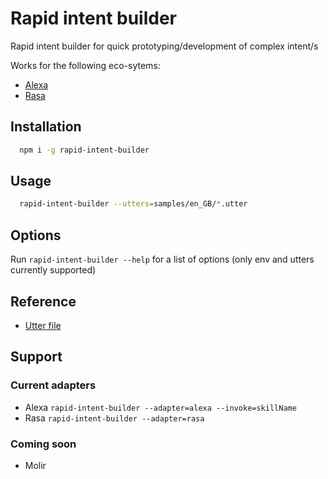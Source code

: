 # Rapid intent builder
Rapid intent builder for quick prototyping/development of complex intent/s

Works for the following eco-sytems:
- [Alexa](https://developer.amazon.com/docs/ask-overviews/build-skills-with-the-alexa-skills-kit.html)
- [Rasa](https://rasa.com/docs/nlu/)

## Installation
```bash
  npm i -g rapid-intent-builder
```

## Usage
```bash
  rapid-intent-builder --utters=samples/en_GB/*.utter
```

## Options
Run `rapid-intent-builder --help` for a list of options (only env and utters currently supported)

## Reference
- [Utter file](https://www.npmjs.com/package/verbose-utterance)

## Support
### Current adapters
- Alexa `rapid-intent-builder --adapter=alexa --invoke=skillName`
- Rasa `rapid-intent-builder --adapter=rasa`
### Coming soon
- Molir
